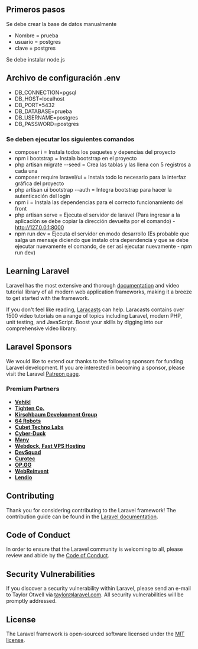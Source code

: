 ## Primeros pasos

Se debe crear la base de datos manualmente
- Nombre = prueba
- usuario = postgres
- clave = postgres

Se debe instalar node.js

## Archivo de configuración .env
- DB_CONNECTION=pgsql
- DB_HOST=localhost
- DB_PORT=5432
- DB_DATABASE=prueba
- DB_USERNAME=postgres
- DB_PASSWORD=postgres

### Se deben ejecutar los siguientes comandos
- composer i = Instala todos los paquetes y depencias del proyecto
- npm i bootstrap = Instala bootstrap en el proyecto
- php artisan migrate --seed = Crea las tablas y las llena con 5 registros a cada una
- composer require laravel/ui = Instala todo lo necesario para la interfaz gráfica del proyecto
- php artisan ui bootstrap --auth = Integra bootstrap para hacer la autenticación del login
- npm i = Instala las dependencias para el correcto funcionamiento del front
- php artisan serve = Ejecuta el servidor de laravel (Para ingresar a la aplicación se debe copiar la dirección devuelta por el comando) - http://127.0.0.1:8000
- npm run dev = Ejecuta el servidor en modo desarrollo (Es probable que salga un mensaje diciendo que instalo otra dependencia y que se debe ejecutar nuevamente el comando, de ser así ejecutar nuevamente - npm run dev)




## Learning Laravel

Laravel has the most extensive and thorough [documentation](https://laravel.com/docs) and video tutorial library of all modern web application frameworks, making it a breeze to get started with the framework.

If you don't feel like reading, [Laracasts](https://laracasts.com) can help. Laracasts contains over 1500 video tutorials on a range of topics including Laravel, modern PHP, unit testing, and JavaScript. Boost your skills by digging into our comprehensive video library.

## Laravel Sponsors

We would like to extend our thanks to the following sponsors for funding Laravel development. If you are interested in becoming a sponsor, please visit the Laravel [Patreon page](https://patreon.com/taylorotwell).

### Premium Partners

- **[Vehikl](https://vehikl.com/)**
- **[Tighten Co.](https://tighten.co)**
- **[Kirschbaum Development Group](https://kirschbaumdevelopment.com)**
- **[64 Robots](https://64robots.com)**
- **[Cubet Techno Labs](https://cubettech.com)**
- **[Cyber-Duck](https://cyber-duck.co.uk)**
- **[Many](https://www.many.co.uk)**
- **[Webdock, Fast VPS Hosting](https://www.webdock.io/en)**
- **[DevSquad](https://devsquad.com)**
- **[Curotec](https://www.curotec.com/services/technologies/laravel/)**
- **[OP.GG](https://op.gg)**
- **[WebReinvent](https://webreinvent.com/?utm_source=laravel&utm_medium=github&utm_campaign=patreon-sponsors)**
- **[Lendio](https://lendio.com)**

## Contributing

Thank you for considering contributing to the Laravel framework! The contribution guide can be found in the [Laravel documentation](https://laravel.com/docs/contributions).

## Code of Conduct

In order to ensure that the Laravel community is welcoming to all, please review and abide by the [Code of Conduct](https://laravel.com/docs/contributions#code-of-conduct).

## Security Vulnerabilities

If you discover a security vulnerability within Laravel, please send an e-mail to Taylor Otwell via [taylor@laravel.com](mailto:taylor@laravel.com). All security vulnerabilities will be promptly addressed.

## License

The Laravel framework is open-sourced software licensed under the [MIT license](https://opensource.org/licenses/MIT).
